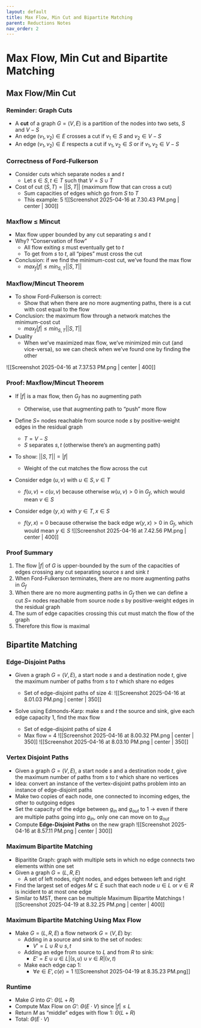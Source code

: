 ```yaml
---
layout: default
title: Max Flow, Min Cut and Bipartite Matching
parent: Reductions Notes
nav_order: 2
---
```

# Max Flow, Min Cut and Bipartite Matching

## Max Flow/Min Cut

### Reminder: Graph Cuts
- A **cut** of a graph $G = (V,E)$ is a partition of the nodes into two sets, $S$ and $V - S$
- An edge $(v_1,v_2) \in E$ crosses a cut if $v_1 \in S$ and $v_2 \in V - S$
- An edge $(v_1,v_2) \in E$ respects a cut if $v_1,v_2 \in S$ or if $v_1,v_2 \in V - S$

### Correctness of Ford-Fulkerson
- Consider cuts which separate nodes $s$ and $t$
	- Let $s \in S, t \in T$ such that $V = S \cup T$
- Cost of cut $(S,T) = ||S,T||$ (maximum flow that can cross a cut)
	- Sum capacities of edges which go from $S$ to $T$
	- This example: 5
![[Screenshot 2025-04-16 at 7.30.43 PM.png | center | 300]]

### Maxflow ≤ Mincut
- Max flow upper bounded by any cut separating $s$ and $t$
- Why? “Conservation of flow”
	- All flow exiting $s$ must eventually get to $t$
	- To get from $s$ to $t$, all “pipes” must cross the cut
- Conclusion: if we find the minimum-cost cut, we’ve found the max flow
	- $max_f|f| ≤ min_{S,T}||S,T||$

### Maxflow/Mincut Theorem
- To show Ford-Fulkerson is correct:
	- Show that when there are no more augmenting paths, there is a cut with cost equal to the flow
- Conclusion: the maximum flow through a network matches the minimum-cost cut
	- $max_f|f| ≤ min_{S,T}||S,T||$
- Duality
	- When we’ve maximized max flow, we’ve minimized min cut (and vice-versa), so we can check when we’ve found one by finding the other

![[Screenshot 2025-04-16 at 7.37.53 PM.png | center | 400]]

### Proof: Maxflow/Mincut Theorem
- If $|f|$ is a max flow, then $G_f$ has no augmenting path
	- Otherwise, use that augmenting path to “push” more flow
- Define $S =$ nodes reachable from source node $s$ by positive-weight edges in the residual graph
	- $T = V-S$
	- $S$ separates $s,t$ (otherwise there’s an augmenting path)

- To show: $||S,T|| = |f|$
	- Weight of the cut matches the flow across the cut
- Consider edge $(u,v)$ with $u \in S, v \in T$
	- $f(u,v) = c(u,v)$ because otherwise $w(u,v) > 0$ in $G_f$, which would mean $v \in S$
- Consider edge $(y,x)$ with $y \in T, x \in S$
	- $f(y,x) = 0$ because otherwise the back edge $w(y,x) > 0$ in $G_f$, which would mean $y \in S$
![[Screenshot 2025-04-16 at 7.42.56 PM.png | center | 400]]

### Proof Summary
1. The flow $|f|$ of $G$ is upper-bounded by the sum of the capacities of edges crossing any cut separating source $s$ and sink $t$
2. When Ford-Fulkerson terminates, there are no more augmenting paths in $G_f$
3. When there are no more augmenting paths in $G_f$ then we can define a cut $S =$ nodes reachable from source node $s$ by positive-weight edges in the residual graph
4. The sum of edge capacities crossing this cut must match the flow of the graph
5. Therefore this flow is maximal

## Bipartite Matching

### Edge-Disjoint Paths
- Given a graph $G = (V,E)$, a start node $s$ and a destination node $t$, give the maximum number of paths from $s$ to $t$ which share no edges
	- Set of edge-disjoint paths of size 4:
![[Screenshot 2025-04-16 at 8.01.03 PM.png | center | 350]]

- Solve using Edmonds-Karp: make $s$ and $t$ the source and sink, give each edge capacity 1, find the max flow
	- Set of edge-disjoint paths of size 4
	- Max flow = 4
![[Screenshot 2025-04-16 at 8.00.32 PM.png | center | 350]]
![[Screenshot 2025-04-16 at 8.03.10 PM.png | center | 350]]

### Vertex Disjoint Paths
- Given a graph $G = (V,E)$, a start node $s$ and a destination node $t$, give the maximum number of paths from $s$ to $t$ which share no vertices
- Idea: convert an instance of the vertex-disjoint paths problem into an instance of edge-disjoint paths
- Make two copies of each node, one connected to incoming edges, the other to outgoing edges
- Set the capacity of the edge between $g_{in}$ and $g_{out}$ to 1 → even if there are multiple paths going into $g_{in}$, only one can move on to $g_{out}$ 
 - Compute **Edge-Disjoint Paths** on the new graph
![[Screenshot 2025-04-16 at 8.57.11 PM.png | center | 300]]

### Maximum Bipartite Matching
- Biparitite Graph: graph with multiple sets in which no edge connects two elements within one set
- Given a graph $G = (L,R,E)$
	- A set of left nodes, right nodes, and edges between left and right
- Find the largest set of edges $M \subseteq E$ such that each node $u \in L$ or $v \in R$ is incident to at most one edge
- Similar to MST, there can be multiple Maximum Bipartite Matchings
![[Screenshot 2025-04-19 at 8.32.25 PM.png | center | 400]]

### Maximum Bipartite Matching Using Max Flow
- Make $G = (L,R,E)$ a flow network $G = (V,E)$ by:
	- Adding in a source and sink to the set of nodes:
		- $V’ = L \cup R \cup {s,t}$
	- Adding an edge from source to $L$ and from $R$ to sink:
		- $E’ = E \cup{u \in L | (s,u)} \cup {v \in R | (v,t)}$
	- Make each edge cap 1:
		- $\forall e \in E’, c(e) = 1$
![[Screenshot 2025-04-19 at 8.35.23 PM.png]]

### Runtime
- Make $G$ into $G’$: $\Theta(L+R)$
- Compute Max Flow on $G’$: $\Theta(E \cdot V)$ since $|f| ≤ L$
- Return $M$ as “middle” edges with flow 1: $\Theta(L+R)$
- Total: $\Theta(E \cdot V)$